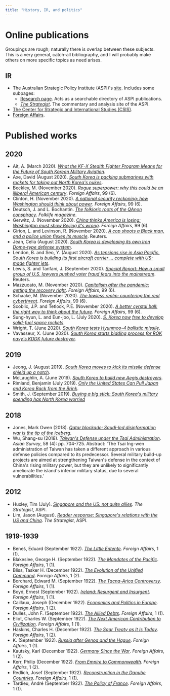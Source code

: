 ```yaml
---
title: "History, IR, and politics"
---
```


# Online publications

Groupings are rough; naturally there is overlap between these subjects. This is a very general, catch-all bibliography, and I will probably make others on more specific topics as need arises.

## IR

- The Australian Strategic Policy Institute (ASPI)'s <a href="https://www.aspi.org.au/">site</a>. Includes some subpages:
    - <a href="https://www.aspi.org.au/search?f%5B0%5D=type%3Areport&sort_by=field_publication_date_common">Research page</a>. Acts as a searchable directory of ASPI publications.
    -  <a href="https://www.aspistrategist.org.au/"><i>The Strategist</i></a>. The commentary and analysis site of the ASPI.
- <a href="https://www.csis.org/">The Center for Strategic and International Studies (CSIS)</a>.
- <a href="https://www.foreignaffairs.com/">Foreign Affairs</a>.

# Published works

## 2020

- Ait, A. (March 2020). <a href="https://thediplomat.com/2020/03/what-the-kf-x-stealth-fighter-program-means-for-the-future-of-south-korean-military-aviation/"><i>What the KF-X Stealth Fighter Program Means for the Future of South Korean Military Aviation</i></a>.
- Axe, David (August 2020). <a href="https://www.forbes.com/sites/davidaxe/2020/08/17/south-korea-is-packing-submarines-with-hard-hitting-rockets-for-taking-out-north-koreas-nukes/#250af95c1b8f"><i>South Korea is packing submarines with rockets for taking out North Korea's nukes</i></a>.
- Beckley, M. (November 2020). <a href="https://www.foreignaffairs.com/articles/united-states/2020-10-06/illiberal-american-century-rogue-superpower"><i>Rogue superpower: why this could be an illiberal American century</i></a>. <i>Foreign Affairs</i>, 99 (6).
- Clinton, H. (November 2020). <a href="https://www.foreignaffairs.com/articles/united-states/2020-10-09/hillary-clinton-national-security-reckoning"><i>A national security reckoning: how Washington should think about power</i></a>. <i>Foreign Affairs</i>, 99 (6).
- Deutsch, J. and L. Bochantin. <a href="https://folklife.si.edu/magazine/folkloric-roots-of-qanon-conspiracy"><i>The folkloric roots of the QAnon conspiracy</i></a>. <i>Folklife magazine</i>.
- Gerwitz, J. (November 2020). <a href="https://www.foreignaffairs.com/articles/united-states/2020-10-13/china-thinks-america-losing"><i>China thinks America is losing: Washington must show Beijing it's wrong</i></a>. <i>Foreign Affairs</i>, 99 (6).
- Girion, L. and Levinson, R. (November 2020). <a href="https://uk.reuters.com/article/uk-usa-police-rochester-shooting-special/special-report-a-cop-shoots-a-black-man-and-a-police-union-flexes-its-muscle-idUKKBN27X1EJ"><i>A cop shoots a Black man, and a police union flexes its muscle</i></a>. Reuters.
- Jean, Celia (August 2020). <a href="https://www.jpost.com/international/south-korea-is-developing-its-own-iron-dome-type-defense-system-638180"><i>South Korea is developing its own Iron Dome-type defense system</i></a>.
- Lendon, B. and Seo, Y. (August 2020). <a href="https://edition.cnn.com/2020/08/12/asia/south-korea-aircraft-carrier-intl-hnk-scli/index.html"><i>As tensions rise in Asia Pacific, South Korea is building its first aircraft carrier ... complete with US-made fighter jets</i></a>.
- Lewis, S. and Tanfani, J. (September 2020). <a href="https://uk.reuters.com/article/uk-usa-election-voter-fraud-specialrepor/special-report-how-a-small-group-of-u-s-lawyers-pushed-voter-fraud-fears-into-the-mainstream-idUKKBN2601GR"><i>Special Report: How a small group of U.S. lawyers pushed voter fraud fears into the mainstream</i></a>. Reuters.
- Mazzucato, M. (November 2020). <a href="https://www.foreignaffairs.com/articles/united-states/2020-10-02/capitalism-after-covid-19-pandemic"><i>Capitalism after the pandemic: getting the recovery right</i></a>. <i>Foreign Affairs</i>, 99 (6).
- Schaake, M. (November 2020). <a href="https://www.foreignaffairs.com/articles/world/2020-10-13/lawless-realm"><i>The lawless realm: countering the real cyberthreat</i></a>. <i>Foreign Affairs</i>, 99 (6).
- Scoblic, J.P. and Tetlock, P.E. (November 2020). <a href="https://www.foreignaffairs.com/articles/united-states/2020-10-13/better-crystal-ball"><i>A better cyrstal ball: the right way to think about the future</i></a>. <i>Foreign Affairs</i>, 99 (6).
- Sung-hyun, L. and Eun-joo, L. (July 2020). <a href="https://pulsenews.co.kr/view.php?year=2020&no=773515"><i>S. Korea now free to develop solid-fuel space rockets</i></a>.
- Wright, T. (June 2020). <a href="https://www.iiss.org/blogs/analysis/2020/06/mdi-south-korea-tests-hyunmoo-4-ballistic-missile"><i>South Korea tests Hyunmoo-4 ballistic missile</i></a>.
- Vavasseur, X. (June 2020). <a href="https://www.navalnews.com/naval-news/2020/06/south-korea-starts-bidding-process-for-rok-navys-kddx-future-destroyer/"><i>South Korea starts bidding process for ROK navy's KDDX future destroyer</i></a>.

## 2019

- Jeong, J. (August 2019). <a href="https://www.defensenews.com/global/asia-pacific/2019/08/14/south-korea-moves-to-kick-its-missile-defense-shield-up-a-notch/"><i>South Korea moves to kick its missile defense shield up a notch</i></a>.
- McLaughlin, A. (June 2019). <a href="https://defense.info/defense-systems/south-korea-to-build-new-aegis-destroyers/"><i>South Korea to build new Aegis destroyers</i></a>.
- Rimland, Benjamin (July 2019). <a href="https://www.csis.org/analysis/only-united-states-can-pull-japan-and-korea-back-brink"><i>Only the United States Can Pull Japan and Korea Back from the Brink</i></a>.
- Smith, J. (September 2019). <a href="https://www.reuters.com/article/us-southkorea-military-analysis/buying-a-big-stick-south-koreas-military-spending-has-north-korea-worried-idUSKCN1VW03C"><i>Buying a big stick: South Korea's military spending has North Korea worried</i></a>

## 2018

- Jones, Mark Owen (2018). <a href="https://www.middleeasteye.net/opinion/qatar-blockade-saudi-led-disinformation-war-just-tip-iceberg"><i>Qatar blockade: Saudi-led disinformation war is the tip of the iceberg</i></a>.
- Wu, Shang-su (2018). <a href="https://online.ucpress.edu/as/article-pdf/58/4/704/79298/as_2018_58_4_704.pdf"><i>Taiwan's Defense under the Tsai Administration</i></a>. <i>Asian Survey</i>, 58 (4): pp. 704-725. Abstract: 'The Tsai Ing-wen administration of Taiwan has taken a different approach in various defense policies compared to its predecessor. Several military build-up projects are aimed at strengthening Taiwan's defense in the context of China's rising military power, but they are unlikely to significantly ameliorate the island's inferior military status, due to several vulnerabilities.'

## 2012

- Huxley, Tim (July). <a href="https://www.aspistrategist.org.au/singapore-and-the-us-not-quite-allies/"><i>Singapore and the US: not quite allies</i></a>. <i>The Strategist</i>, ASPI.
- Lim, Jason (August). <a href="https://www.aspistrategist.org.au/reader-response-singapores-relations-with-the-us-and-china/"><i>Reader response: Singapore's relations with the US and China</i></a>. <i>The Strategist</i>, ASPI.

## 1919-1939

- Beneš, Eduard (September 1922). <a href="https://www.foreignaffairs.com/articles/central-europe/1922-09-15/little-entente"><i>The Little Entente</i></a>. <i>Foreign Affairs</i>, 1 (1).
- Blakeslee, George H. (September 1922). <a href="https://www.foreignaffairs.com/articles/united-states/1922-09-15/mandates-pacific"><i>The Mandates of the Pacific</i></a>. <i>Foreign Affairs</i>, 1 (1).
- Bliss, Tasker H. (December 1922). <a href="https://www.foreignaffairs.com/articles/united-states/1922-12-15/evolution-unified-command"><i>The Evolution of the Unified Command</i></a>. <i>Foreign Affairs</i>, 1 (2).
- Borchard, Edward M. (September 1922). <a href="https://www.foreignaffairs.com/articles/chile/2011-10-07/tacna-arica-controversy"><i>The Tacna-Arica Controversy</i></a>. <i>Foreign Affairs</i>, 1 (1).
- Boyd, Ernest (September 1922). <a href="https://www.foreignaffairs.com/articles/ireland/1922-09-15/ireland-resurgent-and-insurgent"><i>Ireland: Resurgent and Insurgent</i></a>. <i>Foreign Affairs</i>, 1 (1).
- Caillaux, Joseph (December 1922). <a href="https://www.foreignaffairs.com/articles/western-europe/1922-12-15/economics-and-politics-europe"><i>Economics and Politics in Europe</i></a>. <i>Foreign Affairs</i>, 1 (2).
- Dulles, John F. (September 1922). <a href="https://www.foreignaffairs.com/articles/europe/1922-09-15/allied-debts"><i>The Allied Debts</i></a>. <i>Foreign Affairs</i>, 1 (1).
- Eliot, Charles W. (September 1922). <a href="https://www.foreignaffairs.com/articles/united-states/1922-09-15/next-american-contribution-civilization"><i>The Next American Contribution to Civilization</i></a>. <i>Foreign Affairs</i>, 1 (1).
- Haskins, Charles H. (December 1922). <a href="https://www.foreignaffairs.com/articles/france/1922-12-15/saar-territory-it-today"><i>The Saar Treaty as It Is Today</i></a>. <i>Foreign Affairs</i>, 1 (2).
- K. (September 1922). <a href="https://www.foreignaffairs.com/articles/russian-federation/1922-09-15/russia-after-genoa-and-hague"><i>Russia after Genoa and the Hague</i></a>. <i>Foreign Affairs</i>, 1 (1).
- Kautsky, Karl (December 1922). <a href="https://www.foreignaffairs.com/articles/germany/1922-12-15/germany-war"><i>Germany Since the War</i></a>. <i>Foreign Affairs</i>, 1 (2).
- Kerr, Philip (December 1922). <a href="https://www.foreignaffairs.com/articles/united-kingdom/1922-12-15/empire-commonwealth"><i>From Empire to Commonwealth</i></a>. <i>Foreign Affairs</i>, 1 (2).
- Redlich, Josef (September 1922). <a href="https://www.foreignaffairs.com/articles/austria/1922-09-15/reconstruction-danube-countries"><i>Reconstruction in the Danube Countries</i></a>. <i>Foreign Affairs</i>, 1 (1).
- Tardieu, André (September 1922). <a href="https://www.foreignaffairs.com/articles/france/1922-09-15/policy-france"><i>The Policy of France</i></a>. <i>Foreign Affairs</i>, 1 (1).

